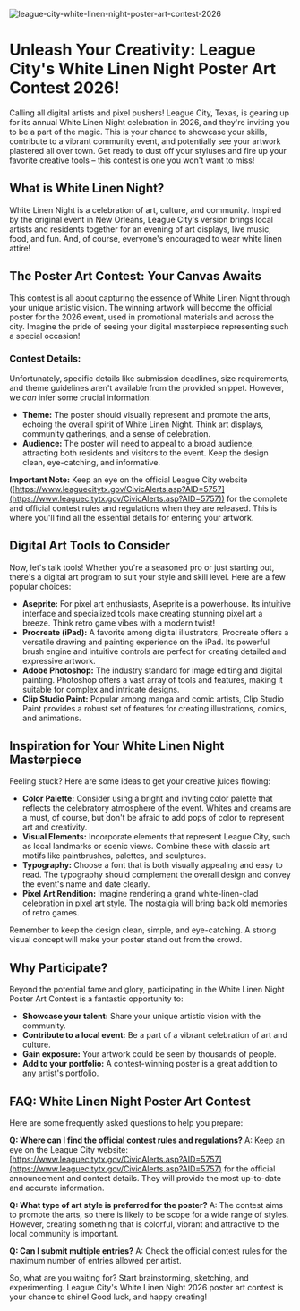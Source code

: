 ![league-city-white-linen-night-poster-art-contest-2026](https://images.pexels.com/photos/13880411/pexels-photo-13880411.jpeg?auto=compress&cs=tinysrgb&fit=crop&h=627&w=1200)

# Unleash Your Creativity: League City's White Linen Night Poster Art Contest 2026! 

Calling all digital artists and pixel pushers! League City, Texas, is gearing up for its annual White Linen Night celebration in 2026, and they're inviting you to be a part of the magic. This is your chance to showcase your skills, contribute to a vibrant community event, and potentially see your artwork plastered all over town. Get ready to dust off your styluses and fire up your favorite creative tools – this contest is one you won't want to miss!

## What is White Linen Night?

White Linen Night is a celebration of art, culture, and community. Inspired by the original event in New Orleans, League City's version brings local artists and residents together for an evening of art displays, live music, food, and fun. And, of course, everyone's encouraged to wear white linen attire!

## The Poster Art Contest: Your Canvas Awaits

This contest is all about capturing the essence of White Linen Night through your unique artistic vision. The winning artwork will become the official poster for the 2026 event, used in promotional materials and across the city. Imagine the pride of seeing your digital masterpiece representing such a special occasion!

### Contest Details:

Unfortunately, specific details like submission deadlines, size requirements, and theme guidelines aren't available from the provided snippet. However, we *can* infer some crucial information:

*   **Theme:** The poster should visually represent and promote the arts, echoing the overall spirit of White Linen Night. Think art displays, community gatherings, and a sense of celebration.
*   **Audience:** The poster will need to appeal to a broad audience, attracting both residents and visitors to the event. Keep the design clean, eye-catching, and informative.

**Important Note:** Keep an eye on the official League City website ([https://www.leaguecitytx.gov/CivicAlerts.asp?AID=5757](https://www.leaguecitytx.gov/CivicAlerts.asp?AID=5757)) for the complete and official contest rules and regulations when they are released. This is where you'll find all the essential details for entering your artwork.

## Digital Art Tools to Consider

Now, let's talk tools! Whether you're a seasoned pro or just starting out, there's a digital art program to suit your style and skill level. Here are a few popular choices:

*   **Aseprite:** For pixel art enthusiasts, Aseprite is a powerhouse. Its intuitive interface and specialized tools make creating stunning pixel art a breeze. Think retro game vibes with a modern twist!
*   **Procreate (iPad):** A favorite among digital illustrators, Procreate offers a versatile drawing and painting experience on the iPad. Its powerful brush engine and intuitive controls are perfect for creating detailed and expressive artwork.
*   **Adobe Photoshop:** The industry standard for image editing and digital painting. Photoshop offers a vast array of tools and features, making it suitable for complex and intricate designs.
*   **Clip Studio Paint:** Popular among manga and comic artists, Clip Studio Paint provides a robust set of features for creating illustrations, comics, and animations.

## Inspiration for Your White Linen Night Masterpiece

Feeling stuck? Here are some ideas to get your creative juices flowing:

*   **Color Palette:** Consider using a bright and inviting color palette that reflects the celebratory atmosphere of the event. Whites and creams are a must, of course, but don't be afraid to add pops of color to represent art and creativity.
*   **Visual Elements:** Incorporate elements that represent League City, such as local landmarks or scenic views. Combine these with classic art motifs like paintbrushes, palettes, and sculptures.
*   **Typography:** Choose a font that is both visually appealing and easy to read. The typography should complement the overall design and convey the event's name and date clearly.
*   **Pixel Art Rendition:** Imagine rendering a grand white-linen-clad celebration in pixel art style. The nostalgia will bring back old memories of retro games.

Remember to keep the design clean, simple, and eye-catching. A strong visual concept will make your poster stand out from the crowd.

## Why Participate?

Beyond the potential fame and glory, participating in the White Linen Night Poster Art Contest is a fantastic opportunity to:

*   **Showcase your talent:** Share your unique artistic vision with the community.
*   **Contribute to a local event:** Be a part of a vibrant celebration of art and culture.
*   **Gain exposure:** Your artwork could be seen by thousands of people.
*   **Add to your portfolio:** A contest-winning poster is a great addition to any artist's portfolio.

## FAQ: White Linen Night Poster Art Contest

Here are some frequently asked questions to help you prepare:

**Q: Where can I find the official contest rules and regulations?**
A: Keep an eye on the League City website: [https://www.leaguecitytx.gov/CivicAlerts.asp?AID=5757](https://www.leaguecitytx.gov/CivicAlerts.asp?AID=5757) for the official announcement and contest details. They will provide the most up-to-date and accurate information.

**Q: What type of art style is preferred for the poster?**
A: The contest aims to promote the arts, so there is likely to be scope for a wide range of styles. However, creating something that is colorful, vibrant and attractive to the local community is important.

**Q: Can I submit multiple entries?**
A: Check the official contest rules for the maximum number of entries allowed per artist.

So, what are you waiting for? Start brainstorming, sketching, and experimenting. League City's White Linen Night 2026 poster art contest is your chance to shine! Good luck, and happy creating!
